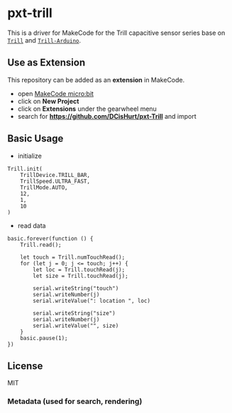 # pxt-trill

This is a driver for MakeCode for the Trill capacitive sensor series base on [`Trill`](https://github.com/BelaPlatform/Trill) and [`Trill-Arduino`](https://github.com/BelaPlatform/Trill-Arduino).

## Use as Extension

This repository can be added as an **extension** in MakeCode.

* open [MakeCode micro:bit](https://makecode.microbit.org/)
* click on **New Project**
* click on **Extensions** under the gearwheel menu
* search for **<https://github.com/DCisHurt/pxt-Trill>** and import

## Basic Usage

* initialize

```blocks
Trill.init(
    TrillDevice.TRILL_BAR,
    TrillSpeed.ULTRA_FAST,
    TrillMode.AUTO,
    12,
    1,
    10
)
```

* read data

```blocks
basic.forever(function () {
    Trill.read();

    let touch = Trill.numTouchRead();
    for (let j = 0; j <= touch; j++) {
        let loc = Trill.touchRead(j);
        let size = Trill.touchRead(j);

        serial.writeString("touch")
        serial.writeNumber(j)
        serial.writeValue(": location ", loc)

        serial.writeString("size")
        serial.writeNumber(j)
        serial.writeValue("", size)
    }
    basic.pause(1);
})
```

## License

MIT

### Metadata (used for search, rendering)

<script src="https://makecode.com/gh-pages-embed.js"></script><script>makeCodeRender("{{ site.makecode.home_url }}", "{{ site.github.owner_name }}/{{ site.github.repository_name }}");</script>
